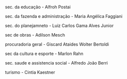 sec. da educação 
    - Alfroh Postai

sec. da fazenda  e administração
    - Maria Angélica Faggiani

sec. do planejamneto
    - Luiz Carlos Gama Alves Junior

sec de obras
    - Adilson Mesch

procuradoria geral
    - Giscard Ataides Wolter Bertoldi

sec da cultura e esporte
    - Marlon Rahn

sec. saude e assistencia social
    - Alfredo João Berri
    
turismo 
    - Cintia Kaestner
